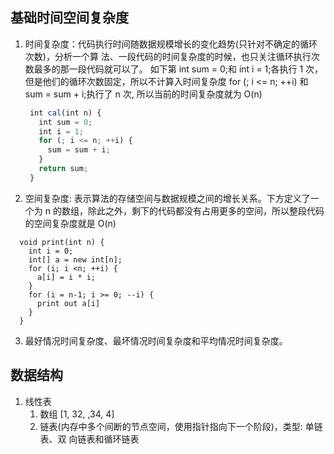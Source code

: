 ## 基础时间空间复杂度

1. 时间复杂度：代码执行时间随数据规模增长的变化趋势(只针对不确定的循环次数)，分析一个算
   法、一段代码的时间复杂度的时候，也只关注循环执行次数最多的那一段代码就可以了。
   如下第 int sum = 0;和 int i = 1;各执行 1 次，但是他们的循环次数固定，所以不计算入时间复杂度 for (; i <= n; ++i) 和 sum = sum + i;执行了 n 次,
   所以当前的时间复杂度就为 O(n)
   ```js
    int cal(int n) {
      int sum = 0;
      int i = 1;
      for (; i <= n; ++i) {
        sum = sum + i;
      }
      return sum;
    }
   ```
2. 空间复杂度: 表示算法的存储空间与数据规模之间的增长关系。下方定义了一个为 n 的数组，除此之外，剩下的代码都没有占用更多的空间，所以整段代码的空间复杂度就是 O(n)

```
  void print(int n) {
    int i = 0;
    int[] a = new int[n];
    for (i; i <n; ++i) {
      a[i] = i * i;
    }
    for (i = n-1; i >= 0; --i) {
      print out a[i]
    }
  }
```

3. 最好情况时间复杂度、最坏情况时间复杂度和平均情况时间复杂度。

## 数据结构

1.  线性表
    1. 数组 [1, 32, ,34, 4]
    2. 链表(内存中多个间断的节点空间，使用指针指向下一个阶段)，类型: 单链表、双 向链表和循环链表
